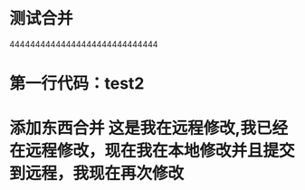 # 测试合并
  44444444444444444444444444444
#  第一行代码：test2

# 添加东西合并  这是我在远程修改,我已经在远程修改，现在我在本地修改并且提交到远程，我现在再次修改

